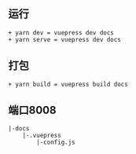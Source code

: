 ## 运行
    + yarn dev = vuepress dev docs
    + yarn serve = vuepress dev docs
## 打包
    + yarn build = vuepress build docs
## 端口8008
    |-docs
        |-.vuepress
            |-config.js
